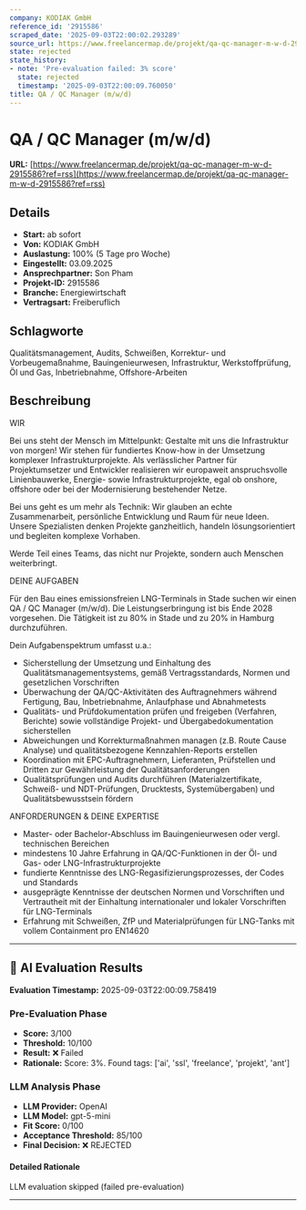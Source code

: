 ```yaml
---
company: KODIAK GmbH
reference_id: '2915586'
scraped_date: '2025-09-03T22:00:02.293289'
source_url: https://www.freelancermap.de/projekt/qa-qc-manager-m-w-d-2915586?ref=rss
state: rejected
state_history:
- note: 'Pre-evaluation failed: 3% score'
  state: rejected
  timestamp: '2025-09-03T22:00:09.760050'
title: QA / QC Manager (m/w/d)
---
```



# QA / QC Manager (m/w/d)
**URL:** [https://www.freelancermap.de/projekt/qa-qc-manager-m-w-d-2915586?ref=rss](https://www.freelancermap.de/projekt/qa-qc-manager-m-w-d-2915586?ref=rss)
## Details
- **Start:** ab sofort
- **Von:** KODIAK GmbH
- **Auslastung:** 100% (5 Tage pro Woche)
- **Eingestellt:** 03.09.2025
- **Ansprechpartner:** Son Pham
- **Projekt-ID:** 2915586
- **Branche:** Energiewirtschaft
- **Vertragsart:** Freiberuflich

## Schlagworte
Qualitätsmanagement, Audits, Schweißen, Korrektur- und Vorbeugemaßnahme, Bauingenieurwesen, Infrastruktur, Werkstoffprüfung, Öl und Gas, Inbetriebnahme, Offshore-Arbeiten

## Beschreibung
WIR

Bei uns steht der Mensch im Mittelpunkt: Gestalte mit uns die Infrastruktur von morgen! Wir stehen für fundiertes Know-how in der Umsetzung komplexer Infrastrukturprojekte. Als verlässlicher Partner für Projektumsetzer und Entwickler realisieren wir europaweit anspruchsvolle Linienbauwerke, Energie- sowie Infrastrukturprojekte, egal ob onshore, offshore oder bei der Modernisierung bestehender Netze.

Bei uns geht es um mehr als Technik: Wir glauben an echte Zusammenarbeit, persönliche Entwicklung und Raum für neue Ideen. Unsere Spezialisten denken Projekte ganzheitlich, handeln lösungsorientiert und begleiten komplexe Vorhaben.

Werde Teil eines Teams, das nicht nur Projekte, sondern auch Menschen weiterbringt.

DEINE AUFGABEN

Für den Bau eines emissionsfreien LNG-Terminals in Stade suchen wir einen QA / QC Manager (m/w/d). Die Leistungserbringung ist bis Ende 2028 vorgesehen. Die Tätigkeit ist zu 80% in Stade und zu 20% in Hamburg durchzuführen.

Dein Aufgabenspektrum umfasst u.a.:

- Sicherstellung der Umsetzung und Einhaltung des Qualitätsmanagementsystems, gemäß Vertragsstandards, Normen und gesetzlichen Vorschriften
- Überwachung der QA/QC-Aktivitäten des Auftragnehmers während Fertigung, Bau, Inbetriebnahme, Anlaufphase und Abnahmetests
- Qualitäts- und Prüfdokumentation prüfen und freigeben (Verfahren, Berichte) sowie vollständige Projekt- und Übergabedokumentation sicherstellen
- Abweichungen und Korrekturmaßnahmen managen (z.B. Route Cause Analyse) und qualitätsbezogene Kennzahlen-Reports erstellen
- Koordination mit EPC-Auftragnehmern, Lieferanten, Prüfstellen und Dritten zur Gewährleistung der Qualitätsanforderungen
- Qualitätsprüfungen und Audits durchführen (Materialzertifikate, Schweiß- und NDT-Prüfungen, Drucktests, Systemübergaben) und Qualitätsbewusstsein fördern

ANFORDERUNGEN & DEINE EXPERTISE

- Master- oder Bachelor-Abschluss im Bauingenieurwesen oder vergl. technischen Bereichen
- mindestens 10 Jahre Erfahrung in QA/QC-Funktionen in der Öl- und Gas- oder LNG-Infrastrukturprojekte
- fundierte Kenntnisse des LNG-Regasifizierungsprozesses, der Codes und Standards
- ausgeprägte Kenntnisse der deutschen Normen und Vorschriften und Vertrautheit mit der Einhaltung internationaler und lokaler Vorschriften für LNG-Terminals
- Erfahrung mit Schweißen, ZfP und Materialprüfungen für LNG-Tanks mit vollem Containment pro EN14620

---

## 🤖 AI Evaluation Results

**Evaluation Timestamp:** 2025-09-03T22:00:09.758419

### Pre-Evaluation Phase
- **Score:** 3/100
- **Threshold:** 10/100
- **Result:** ❌ Failed
- **Rationale:** Score: 3%. Found tags: ['ai', 'ssl', 'freelance', 'projekt', 'ant']

### LLM Analysis Phase
- **LLM Provider:** OpenAI
- **LLM Model:** gpt-5-mini
- **Fit Score:** 0/100
- **Acceptance Threshold:** 85/100
- **Final Decision:** ❌ REJECTED

#### Detailed Rationale
LLM evaluation skipped (failed pre-evaluation)

---
